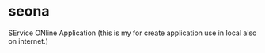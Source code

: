 # seona
SErvice ONline Application (this is my for create application use in local also on internet.)
